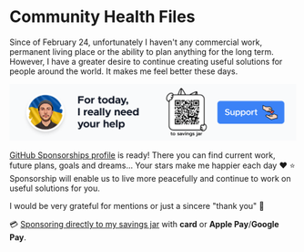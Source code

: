 # Community Health Files

Since of February 24, unfortunately I haven't any commercial work, permanent living place or the ability to plan anything for the long term. However, I have a greater desire to continue creating useful solutions for people around the world. It makes me feel better these days.

[![support me](https://raw.githubusercontent.com/slavarazum/slavarazum/main/support-banner.png)](https://github.com/sponsors/qruto)

[GitHub Sponsorships profile](https://github.com/sponsors/qruto) is ready! There you can find current work, future plans, goals and dreams... Your stars make me happier each day ❤️ ⭐ Sponsorship will enable us to live more peacefully and continue to work on useful solutions for you.

I would be very grateful for mentions or just a sincere "thank you" 🤝

💳 [Sponsoring directly to my savings jar](https://send.monobank.ua/jar/3eG4Vafvzq) with **card** or **Apple Pay**/**Google Pay**.
